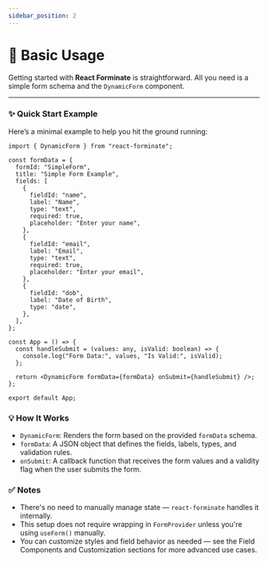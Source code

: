 ```yaml
---
sidebar_position: 2
---
```


# 🧩 Basic Usage

Getting started with **React Forminate** is straightforward. All you need is a simple form schema and the `DynamicForm` component.

---

### ✨ Quick Start Example

Here’s a minimal example to help you hit the ground running:

```tsx
import { DynamicForm } from "react-forminate";

const formData = {
  formId: "SimpleForm",
  title: "Simple Form Example",
  fields: [
    {
      fieldId: "name",
      label: "Name",
      type: "text",
      required: true,
      placeholder: "Enter your name",
    },
    {
      fieldId: "email",
      label: "Email",
      type: "text",
      required: true,
      placeholder: "Enter your email",
    },
    {
      fieldId: "dob",
      label: "Date of Birth",
      type: "date",
    },
  ],
};

const App = () => {
  const handleSubmit = (values: any, isValid: boolean) => {
    console.log("Form Data:", values, "Is Valid:", isValid);
  };

  return <DynamicForm formData={formData} onSubmit={handleSubmit} />;
};

export default App;
```

### 💡 How It Works

- `DynamicForm`: Renders the form based on the provided `formData` schema.
- `formData`: A JSON object that defines the fields, labels, types, and validation rules.
- `onSubmit`: A callback function that receives the form values and a validity flag when the user submits the form.

### ✅ Notes

- There's no need to manually manage state — `react-forminate` handles it internally.
- This setup does not require wrapping in `FormProvider` unless you're using `useForm()` manually.
- You can customize styles and field behavior as needed — see the Field Components and Customization sections for more advanced use cases.
